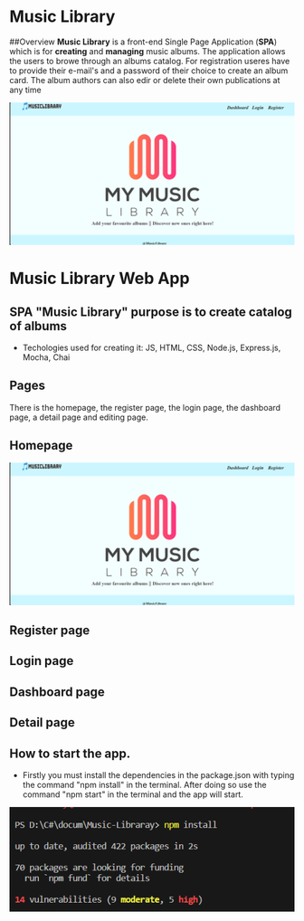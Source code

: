 # Music Library

##Overview
**Music Library** is a front-end Single Page Application (**SPA**) which is for **creating** and **managing** music albums. The application allows the users to browe through an albums catalog. For registration useres have to provide their e-mail's and a password of their choice to create an album card. The album authors can also edir or delete their own publications at any time

![alt text](ssss.png)

# Music Library Web App

## SPA "Music Library" purpose is to create catalog of albums
- Techologies used for creating it: JS, HTML, CSS, Node.js, Express.js, Mocha, Chai

## Pages
There is the homepage, the register page, the login page, the dashboard page, a detail page and editing page.

## Homepage

![alt text](ssss.png)

## Register page


## Login page


## Dashboard page


## Detail page

## How to start the app.
- Firstly you must install the dependencies in the package.json with typing the command "npm install" in the terminal. After doing so use the command "npm start" in the terminal and the app will start.

![alt text](npm.png)